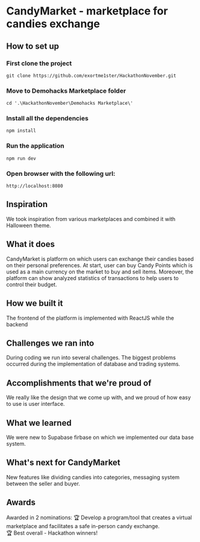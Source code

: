 # CandyMarket - marketplace for candies exchange
## How to set up
### First clone the project
`git clone https://github.com/exortme1ster/HackathonNovember.git`
### Move to Demohacks Marketplace folder
`cd '.\HackathonNovember\Demohacks Marketplace\'`
### Install all the dependencies
`npm install`
### Run the application
`npm run dev`
### Open browser with the following url:
`http://localhost:8080`


## Inspiration
We took inspiration from various marketplaces and combined it with Halloween theme.

## What it does
CandyMarket is platform on which users can exchange their candies based on their personal preferences. At start, user can buy Candy Points which is used as a main currency on the market to buy and sell items. Moreover, the platform can show analyzed statistics of transactions to help users to control their budget.

## How we built it
The frontend of the platform is implemented with ReactJS while the backend 

## Challenges we ran into
During coding we run into several challenges. The biggest problems occurred during the implementation of database and trading systems.

## Accomplishments that we're proud of
We really like the design that we come up with, and we proud of how easy to use is user interface.

## What we learned
We were new to Supabase firbase on which we implemented our data base system.

## What's next for CandyMarket
New features like dividing candies into categories, messaging system between the seller and buyer.

## Awards
Awarded in 2 nominations:
🏆 Develop a program/tool that creates a virtual marketplace and facilitates a safe in-person candy exchange. <br>
🏆 Best overall - Hackathon winners! <br>


